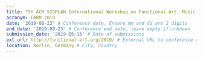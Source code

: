 ```yaml
---
title: 7th ACM SIGPLAN International Workshop on Functional Art, Music, Modelling and Design
acronym: FARM 2019
date: '2019-08-23' # Conference date. Ensure mm and dd are 2 digits
end_date: '2019-08-23' # Conference end date, leave empty if unknown
submission_date: '2019-05-15' # Date of submissions
ext_url: http://functional-art.org/2019/ # External URL to conference website
location: Berlin, Germany # City, Country
---
```

